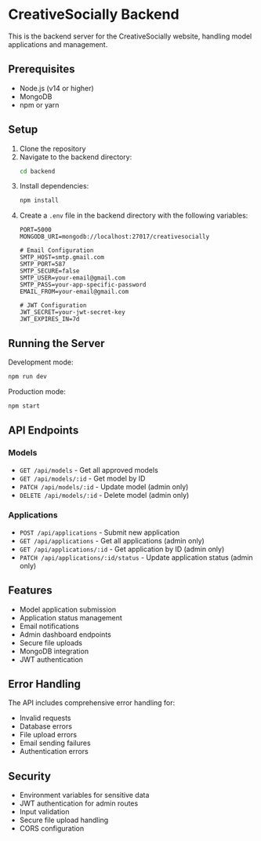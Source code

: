 # CreativeSocially Backend

This is the backend server for the CreativeSocially website, handling model applications and management.

## Prerequisites

- Node.js (v14 or higher)
- MongoDB
- npm or yarn

## Setup

1. Clone the repository
2. Navigate to the backend directory:
   ```bash
   cd backend
   ```
3. Install dependencies:
   ```bash
   npm install
   ```
4. Create a `.env` file in the backend directory with the following variables:
   ```
   PORT=5000
   MONGODB_URI=mongodb://localhost:27017/creativesocially
   
   # Email Configuration
   SMTP_HOST=smtp.gmail.com
   SMTP_PORT=587
   SMTP_SECURE=false
   SMTP_USER=your-email@gmail.com
   SMTP_PASS=your-app-specific-password
   EMAIL_FROM=your-email@gmail.com
   
   # JWT Configuration
   JWT_SECRET=your-jwt-secret-key
   JWT_EXPIRES_IN=7d
   ```

## Running the Server

Development mode:
```bash
npm run dev
```

Production mode:
```bash
npm start
```

## API Endpoints

### Models

- `GET /api/models` - Get all approved models
- `GET /api/models/:id` - Get model by ID
- `PATCH /api/models/:id` - Update model (admin only)
- `DELETE /api/models/:id` - Delete model (admin only)

### Applications

- `POST /api/applications` - Submit new application
- `GET /api/applications` - Get all applications (admin only)
- `GET /api/applications/:id` - Get application by ID (admin only)
- `PATCH /api/applications/:id/status` - Update application status (admin only)

## Features

- Model application submission
- Application status management
- Email notifications
- Admin dashboard endpoints
- Secure file uploads
- MongoDB integration
- JWT authentication

## Error Handling

The API includes comprehensive error handling for:
- Invalid requests
- Database errors
- File upload errors
- Email sending failures
- Authentication errors

## Security

- Environment variables for sensitive data
- JWT authentication for admin routes
- Input validation
- Secure file upload handling
- CORS configuration 